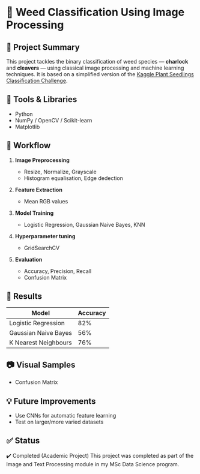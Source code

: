 # 🌿 Weed Classification Using Image Processing


## 🧠 Project Summary

This project tackles the binary classification of weed species — **charlock** and **cleavers** — using classical image processing and machine learning techniques. It is based on a simplified version of the [Kaggle Plant Seedlings Classification Challenge](https://www.kaggle.com/competitions/plant-seedlings-classification).


## 🔧 Tools & Libraries

- Python
- NumPy / OpenCV / Scikit-learn
- Matplotlib


## 🚀 Workflow

1. **Image Preprocessing**
   - Resize, Normalize, Grayscale
   - Histogram equalisation, Edge dedection

2. **Feature Extraction**
   - Mean RGB values
     
3. **Model Training**
   - Logistic Regression, Gaussian Naive Bayes, KNN
  
4. **Hyperparameter tuning**
   - GridSearchCV

5. **Evaluation**
   - Accuracy, Precision, Recall
   - Confusion Matrix 


## 🧪 Results

| Model                | Accuracy 
|----------------------|----------
| Logistic Regression  | 82%    
| Gaussian Naive Bayes | 56%    
| K Nearest Neighbours | 76%    


## 📷 Visual Samples

- Confusion Matrix


## 💡 Future Improvements

- Use CNNs for automatic feature learning
- Test on larger/more varied datasets


## ✅ Status

✔️ Completed (Academic Project) 
This project was completed as part of the Image and Text Processing module in my MSc Data Science program.
